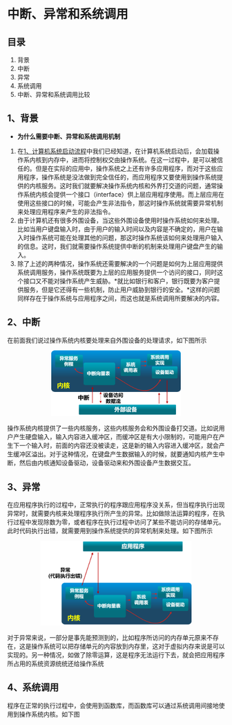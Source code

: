# 中断、异常和系统调用
## 目录
1. 背景
2. 中断
3. 异常
4. 系统调用
5. 中断、异常和系统调用比较

## 1、背景
- **为什么需要中断、异常和系统调用机制**
1. 在[1、计算机系统启动流程](https://github.com/yurui105/OperatingSystemNote/blob/master/doc/%E8%AE%A1%E7%AE%97%E6%9C%BA%E7%B3%BB%E7%BB%9F%E5%90%AF%E5%8A%A8%E6%B5%81%E7%A8%8B.md)中我们已经知道，在计算机系统启动后，会加载操作系内核到内存中，进而将控制权交由操作系统。在这一过程中，是可以被信任的。但是在实际的应用中，操作系统之上还有许多应用程序，而对于这些应用程序，操作系统是没法做到完全信任的，而应用程序又要使用到操作系统提供的内核服务。这时我们就要解决操作系统内核和外界打交道的问题，通常操作系统内核会提供一个接口（interface）供上层应用程序使用。而上层应用在使用这些接口的时候，可能会产生非法指令，那这时操作系统就需要异常机制来处理应用程序来产生的非法指令。
2. 由于计算机还有很多外围设备，当这些外围设备使用时操作系统如何来处理。比如当用户键盘输入时，由于用户的输入时间以及内容是不确定的，用户在输入时操作系统可能在处理其他的问题，那这时操作系统该如何来处理用户输入的信息。这时，我们就需要操作系统提供中断的机制来处理用户键盘产生的输入。
3. 除了上述的两种情况，操作系统还需要解决的一个问题是如何为上层应用提供系统调用服务，操作系统既要为上层的应用服务提供一个访问的接口，同时这个接口又不能对操作系统产生威胁。*就比如银行和客户，银行既要为客户提供服务，但是它还得有一些机制，防止用户威胁到银行的安全。*这样的问题同样存在于操作系统与应用程序之间，而这也就是系统调用所要解决的内容。


## 2、中断
在前面我们说过操作系统内核要处理来自外围设备的处理请求，如下图所示
<p align="center">
  <img src="https://raw.githubusercontent.com/yurui105/image/master/image/2019/03/27/%E5%9B%BE%E7%89%871-1553677802491.png" width="300">
</p>
操作系统内核提供了一些内核服务，这些内核服务会和外围设备打交道。比如说用户产生硬盘输入，输入内容进入缓冲区，而缓冲区是有大小限制的，可能用户在产生下一个输入时，前面的内容还没被读走，这是新的输入内容进入缓冲区，就会产生缓冲区溢出。对于这种情况，在键盘产生数据输入的时候，就要通知内核产生中断，然后由内核通知设备驱动，设备驱动来和外围设备产生数据交互。

## 3、异常
在应用程序执行的过程中，正常执行的程序跟应用程序没关系，但当程序执行出现异常时，就需要内核来处理程序执行所产生的异常。比如做除法运算的程序，在执行过程中发现除数为零，或者程序在执行过程中访问了某些不能访问的存储单元。此时代码执行出错，就需要用到操作系统提供的异常机制来处理。如下图所示
<p align="center">
  <img src="https://raw.githubusercontent.com/yurui105/image/master/image/2019/03/27/%E5%9B%BE%E7%89%874-1553693370383.png" width="350">
</p>


对于异常来说，一部分是事先能预测到的，比如程序所访问的内存单元原来不存在，这是操作系统可以把存储单元的内容放到内存里，这对于虚拟内存来说是可以实现的。另一种情况，如做了除零运算，这是程序无法运行下去，就会把应用程序所占用的系统资源统统还给操作系统

## 4、系统调用
程序在正常的执行过程中，会使用到函数库，而函数库可以通过系统调用间接地使用到操作系统内核。如下图